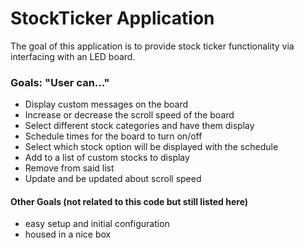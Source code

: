 # StockTicker Application

The goal of this application is to provide stock ticker functionality via interfacing with an LED board.

### Goals: "User can..."
- Display custom messages on the board
- Increase or decrease the scroll speed of the board
- Select different stock categories and have them display
- Schedule times for the board to turn on/off
- Select which stock option will be displayed with the schedule
- Add to a list of custom stocks to display
- Remove from said list
- Update and be updated about scroll speed

#### Other Goals (not related to this code but still listed here)
- easy setup and initial configuration
- housed in a nice box
